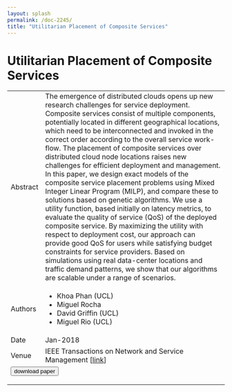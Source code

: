 ```yaml
---
layout: splash
permalink: /doc-2245/
title: "Utilitarian Placement of Composite Services"
---
```


# Utilitarian Placement of Composite Services

<table>
    <tbody>
    <tr>
        <td>Abstract</td>
        <td>The emergence of distributed clouds opens up new research challenges for service deployment. Composite services consist of multiple components, potentially located in different geographical locations, which need to be interconnected and invoked in the correct order according to the overall service work-flow. The placement of composite services over distributed cloud node locations raises new challenges for efficient deployment and management. In this paper, we design exact models of the composite service placement problems using Mixed Integer Linear Program (MILP), and compare these to solutions based on genetic algorithms. We use a utility function, based initially on latency metrics, to evaluate the quality of service (QoS) of the deployed composite service. By maximizing the utility with respect to deployment cost, our approach can provide good QoS for users while satisfying budget constraints for service providers. Based on simulations using real data-center locations and traffic demand patterns, we show that our algorithms are scalable under a range of scenarios.</td>
    </tr>
    <tr>
        <td>Authors</td>
        <td>
            <ul>
                <li>Khoa Phan (UCL)</li>
                <li>Miguel Rocha</li>
                <li>David Griffin (UCL)</li>
                <li>Miguel Rio (UCL)</li>
            </ul>
        </td>
    </tr>
    <tr>
        <td>Date</td>
        <td>Jan-2018</td>
    </tr>
    <tr>
        <td>Venue</td>
        <td>IEEE Transactions on Network and Service Management [<a href="https://ieeexplore.ieee.org/document/8269326">link</a>]</td>
    </tr>
        <tr>
            <td colspan="2">
                <form method="get" action="https://ibm.box.com/v/doc-2245-paper">
                    <button type="submit">download paper</button>
                </form>
            </td>
        </tr>
    </tbody>
</table>

